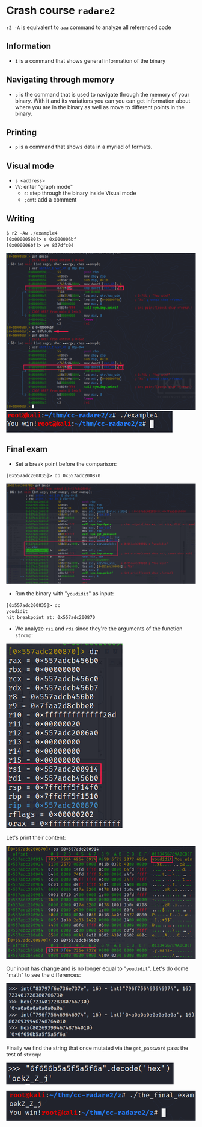 # Crash course `radare2`

`r2 -A` is equivalent to `aaa` command to analyze all referenced code

## Information

- `i` is a command that shows general information of the binary

## Navigating through memory

- `s` is the command that is used to navigate through the memory of your binary. With it and its variations you can you can get information about where you are in the binary as well as move to different points in the binary.

## Printing

- `p` is a command that shows data in a myriad of formats.

## Visual mode

- `s <address>`
- `VV`: enter "graph mode"
    + `s`: step through the binary inside Visual mode
    + `;cmt`: add a comment

## Writing

```
$ r2 -Aw ./example4
[0x00000580]> s 0x000006bf
[0x000006bf]> wx 837dfc04
```

![](assets/write.png)
![](assets/win.png)


## Final exam



- Set a break point before the comparison:

```
[0x557adc200835]> db 0x557adc200870
```

![](assets/comparison.png)

- Run the binary with "`youdidit`" as input:

```
[0x557adc200835]> dc
youdidit
hit breakpoint at: 0x557adc200870
```

- We analyze `rsi` and `rdi` since they're the arguments of the function `strcmp`:

![](assets/dr.png)

Let's print their content:

![](assets/px.png)

Our input has change and is no longer equal to "`youdidit`". Let's do dome "math" to see the differences:

![](assets/arithmetic.png)

Finally we find the string that once mutated via the `get_password` pass the test of `strcmp`: 

![](assets/final_string.png)

![](assets/win_final_exam.png)